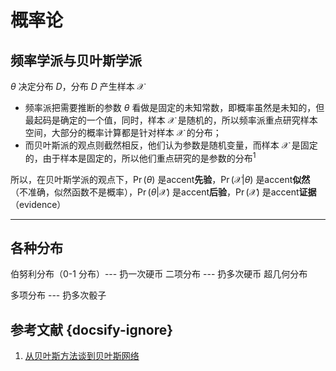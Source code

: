 # 概率论

## 频率学派与贝叶斯学派

$\theta$ 决定分布 $D$，分布 $D$ 产生样本 $\mathcal{X}$

- 频率派把需要推断的参数 $\theta$ 看做是固定的未知常数，即概率虽然是未知的，但最起码是确定的一个值，同时，样本 $\mathcal{X}$ 是随机的，所以频率派重点研究样本空间，大部分的概率计算都是针对样本 $\mathcal{X}$ 的分布；
- 而贝叶斯派的观点则截然相反，他们认为参数是随机变量，而样本 $\mathcal{X}$ 是固定的，由于样本是固定的，所以他们重点研究的是参数的分布<sup>1</sup>

所以，在贝叶斯学派的观点下，$\Pr(\theta)$ 是accent**先验**，$\Pr(\mathcal{X}|\theta)$ 是accent**似然**（不准确，似然函数不是概率），$\Pr(\theta|\mathcal{X})$ 是accent**后验**，$\Pr(\mathcal{X})$ 是accent**证据**（evidence）

---

## 各种分布

伯努利分布（0-1 分布）--- 扔一次硬币
二项分布 --- 扔多次硬币
超几何分布

多项分布 --- 扔多次骰子

## 参考文献 {docsify-ignore}

1. [从贝叶斯方法谈到贝叶斯网络](https://blog.csdn.net/v_july_v/article/details/40984699)
